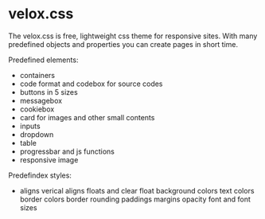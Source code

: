 # velox.css
The velox.css is free, lightweight css theme for responsive sites. With many predefined objects and properties you can create pages in short time.

 Predefined elements:
* containers
* code format and codebox for source codes
* buttons in 5 sizes
* messagebox
* cookiebox
* card for images and other small contents
* inputs
* dropdown
* table
* progressbar and js functions
* responsive image

 Predefindex styles:
* aligns
    verical aligns
    floats and clear float
    background colors
    text colors
    border colors
    border rounding
    paddings
    margins
    opacity
    font and font sizes

